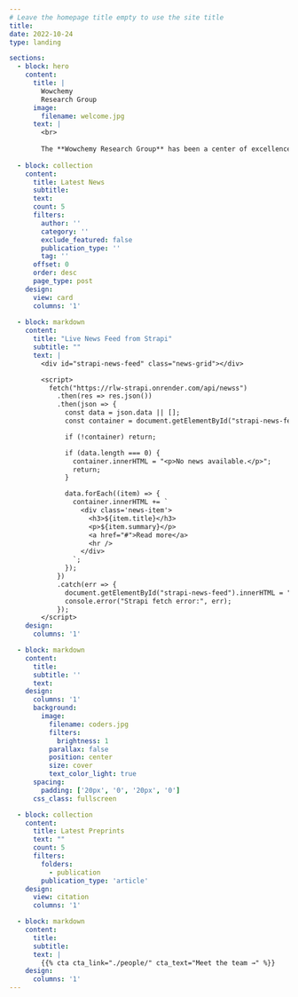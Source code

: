 ```yaml
---
# Leave the homepage title empty to use the site title
title:
date: 2022-10-24
type: landing

sections:
  - block: hero
    content:
      title: |
        Wowchemy
        Research Group
      image:
        filename: welcome.jpg
      text: |
        <br>
        
        The **Wowchemy Research Group** has been a center of excellence for Artificial Intelligence research, teaching, and practice since its founding in 2016.
  
  - block: collection
    content:
      title: Latest News
      subtitle:
      text:
      count: 5
      filters:
        author: ''
        category: ''
        exclude_featured: false
        publication_type: ''
        tag: ''
      offset: 0
      order: desc
      page_type: post
    design:
      view: card
      columns: '1'
  
  - block: markdown
    content:
      title: "Live News Feed from Strapi"
      subtitle: ""
      text: |
        <div id="strapi-news-feed" class="news-grid"></div>

        <script>
          fetch("https://rlw-strapi.onrender.com/api/newss")
            .then(res => res.json())
            .then(json => {
              const data = json.data || [];
              const container = document.getElementById("strapi-news-feed");

              if (!container) return;

              if (data.length === 0) {
                container.innerHTML = "<p>No news available.</p>";
                return;
              }

              data.forEach((item) => {
                container.innerHTML += `
                  <div class='news-item'>
                    <h3>${item.title}</h3>
                    <p>${item.summary}</p>
                    <a href="#">Read more</a>
                    <hr />
                  </div>
                `;
              });
            })
            .catch(err => {
              document.getElementById("strapi-news-feed").innerHTML = "<p>Failed to load news.</p>";
              console.error("Strapi fetch error:", err);
            });
        </script>
    design:
      columns: '1'

  - block: markdown
    content:
      title:
      subtitle: ''
      text:
    design:
      columns: '1'
      background:
        image: 
          filename: coders.jpg
          filters:
            brightness: 1
          parallax: false
          position: center
          size: cover
          text_color_light: true
      spacing:
        padding: ['20px', '0', '20px', '0']
      css_class: fullscreen

  - block: collection
    content:
      title: Latest Preprints
      text: ""
      count: 5
      filters:
        folders:
          - publication
        publication_type: 'article'
    design:
      view: citation
      columns: '1'

  - block: markdown
    content:
      title:
      subtitle:
      text: |
        {{% cta cta_link="./people/" cta_text="Meet the team →" %}}
    design:
      columns: '1'
---
```

